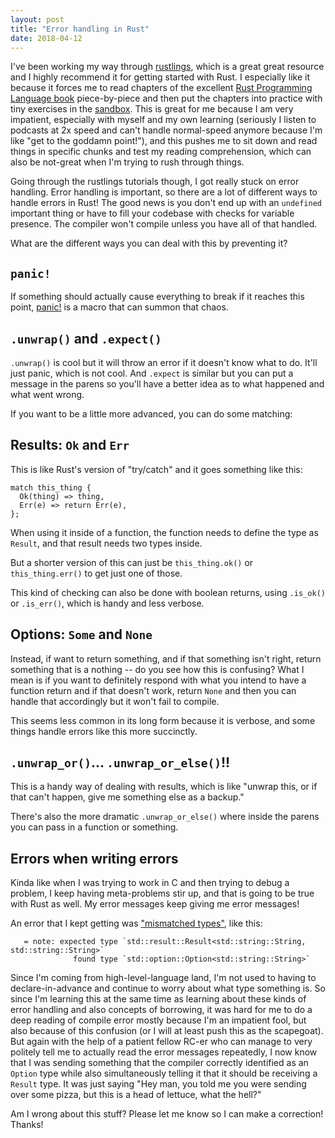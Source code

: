 ```yaml
---
layout: post
title: "Error handling in Rust"
date: 2018-04-12
---
```


I've been working my way through [rustlings](https://github.com/carols10cents/rustlings), which is a great great resource and I highly recommend it for getting started with Rust. I especially like it because it forces me to read chapters of the excellent [Rust Programming Language book](https://doc.rust-lang.org/book/second-edition/ch01-00-introduction.html) piece-by-piece and then put the chapters into practice with tiny exercises in the [sandbox](https://play.rust-lang.org/). This is great for me because I am very impatient, especially with myself and my own learning (seriously I listen to podcasts at 2x speed and can't handle normal-speed anymore because I'm like "get to the goddamn point!"), and this pushes me to sit down and read things in specific chunks and test my reading comprehension, which can also be not-great when I'm trying to rush through things.

Going through the rustlings tutorials though, I got really stuck on error handling. Error handling is important, so there are a lot of different ways to handle errors in Rust! The good news is you don't end up with an `undefined` important thing or have to fill your codebase with checks for variable presence. The compiler won't compile unless you have all of that handled.

What are the different ways you can deal with this by preventing it?

## `panic!`

If something should actually cause everything to break if it reaches this point, [panic!](https://doc.rust-lang.org/std/macro.panic.html) is a macro that can summon that chaos.

## `.unwrap()` and `.expect()`

`.unwrap()` is cool but it will throw an error if it doesn't know what to do. It'll just panic, which is not cool. And `.expect` is similar but you can put a message in the parens so you'll have a better idea as to what happened and what went wrong. 

If you want to be a little more advanced, you can do some matching:

## Results: `Ok` and `Err` 

This is like Rust's version of "try/catch" and it goes something like this: 

```
match this_thing {
  Ok(thing) => thing,
  Err(e) => return Err(e),
};
```

When using it inside of a function, the function needs to define the type as `Result`, and that result needs two types inside.

But a shorter version of this can just be `this_thing.ok()` or `this_thing.err()` to get just one of those.

This kind of checking can also be done with boolean returns, using `.is_ok()` or `.is_err()`, which is handy and less verbose.

## Options: `Some` and `None` 

Instead, if want to return something, and if that something isn't right, return something that is a nothing -- do you see how this is confusing? What I mean is if you want to definitely respond with what you intend to have a function return and if that doesn't work, return `None` and then you can handle that accordingly but it won't fail to compile. 

This seems less common in its long form because it is verbose, and some things handle errors like this more succinctly.


## `.unwrap_or()`... `.unwrap_or_else()`!!

This is a handy way of dealing with results, which is like "unwrap this, or if that can't happen, give me something else as a backup."

There's also the more dramatic `.unwrap_or_else()` where inside the parens you can pass in a function or something.

## Errors when writing errors

Kinda like when I was trying to work in C and then trying to debug a problem, I keep having meta-problems stir up, and that is going to be true with Rust as well. My error messages keep giving me error messages! 

An error that I kept getting was ["mismatched types"](https://doc.rust-lang.org/error-index.html#E0308), like this:

```
   = note: expected type `std::result::Result<std::string::String, std::string::String>`
              found type `std::option::Option<std::string::String>`
```

Since I'm coming from high-level-language land, I'm not used to having to declare-in-advance and continue to worry about what type something is. So since I'm learning this at the same time as learning about these kinds of error handling and also concepts of borrowing, it was hard for me to do a deep reading of compile error mostly because I'm an impatient fool, but also because of this confusion (or I will at least push this as the scapegoat). But again with the help of a patient fellow RC-er who can manage to very politely tell me to actually read the error messages repeatedly, I now know that I was sending something that the compiler correctly identified as an `Option` type while also simultaneously telling it that it should be receiving a `Result` type. It was just saying "Hey man, you told me you were sending over some pizza, but this is a head of lettuce, what the hell?"

Am I wrong about this stuff? Please let me know so I can make a correction! Thanks!
